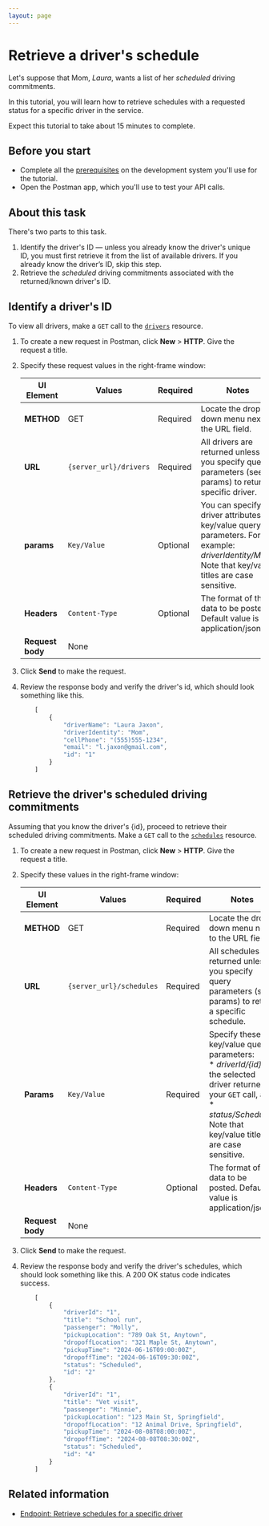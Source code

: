 ```yaml
---
layout: page
---
```


# Retrieve a driver's schedule

Let's suppose that Mom, *Laura*, wants a list of her *scheduled* driving commitments.

In this tutorial, you will learn how to retrieve schedules with a requested status for a specific driver in the service.

Expect this tutorial to take about 15 minutes to complete.

## Before you start

* Complete all the [prerequisites](../get-started/1-prereqs.md) on the development system you'll use for the tutorial.
* Open the Postman app, which you'll use to test your API calls.

## About this task

There's two parts to this task.

1. Identify the driver's ID — unless you already know the driver's unique ID, you must first retrieve it from the list of available drivers. If you already know the driver’s ID, skip this step.
2. Retrieve the *scheduled* driving commitments associated with the returned/known driver's ID.

## Identify a driver's ID

To view all drivers, make a `GET` call to the [`drivers`](../reference/1-resources/drivers.md) resource.

1. To create a new request in Postman, click **New** > **HTTP**. Give the request a title.
1. Specify these request values in the right-frame window:

    | UI Element | Values | Required | Notes |
    | -------------- | ------ | ------------ |------------ |
    | **METHOD** | GET | Required | Locate the drop-down menu next to the URL field. |
    | **URL** | `{server_url}/drivers` | Required |All drivers are returned unless you specify query parameters (see params) to return a specific driver. |
    |**params** | `Key/Value` | Optional |  You can specify driver attributes as key/value query parameters. For example: *driverIdentity/Mom*. Note that key/value titles are case sensitive.  |
    |**Headers** | `Content-Type` | Optional | The format of the data to be posted. Default value is application/json. |
    |**Request body** | None |  |  |

1. Click **Send** to make the request.
1. Review the response body and verify the driver's id, which should look something like this.

    ```js
        [
            {
                "driverName": "Laura Jaxon",
                "driverIdentity": "Mom",
                "cellPhone": "(555)555-1234",
                "email": "l.jaxon@gmail.com",
                "id": "1"
            }
        ]
    ```

## Retrieve the driver's **scheduled** driving commitments

Assuming that you know the driver's {id}, proceed to retrieve their scheduled driving commitments.
Make a `GET` call to the [`schedules`](../reference/schedules) resource.

1. To create a new request in Postman, click **New** > **HTTP**. Give the request a title.
1. Specify these values in the right-frame window:

    | UI Element | Values | Required | Notes |
    | -------------- | ------ | ------------ |------------ |
    | **METHOD** | GET | Required | Locate the drop-down menu next to the URL field. |
    | **URL** | `{server_url}/schedules` | Required | All schedules are returned unless you specify query parameters (see params) to return a specific schedule. |
    |**Params** | `Key/Value` | Required |  Specify these key/value query parameters: <br /> * *driverId/{id}* of the selected driver returned in your `GET` call, and  <br /> * *status/Scheduled* <br /> Note that key/value titles are case sensitive. |
    |**Headers** | `Content-Type` | Optional | The format of the data to be posted. Default value is application/json. |
    |**Request body** | None |   |  |

1. Click **Send** to make the request.
1. Review the response body and verify the driver's schedules, which should look something like this. A 200 OK status code indicates success.

    ```js
        [
            {
                "driverId": "1",
                "title": "School run",
                "passenger": "Molly",
                "pickupLocation": "789 Oak St, Anytown",
                "dropoffLocation": "321 Maple St, Anytown",
                "pickupTime": "2024-06-16T09:00:00Z",
                "dropoffTime": "2024-06-16T09:30:00Z",
                "status": "Scheduled",
                "id": "2"
            },
            {
                "driverId": "1",
                "title": "Vet visit",
                "passenger": "Minnie",
                "pickupLocation": "123 Main St, Springfield",
                "dropoffLocation": "12 Animal Drive, Springfield",
                "pickupTime": "2024-08-08T08:00:00Z",
                "dropoffTime": "2024-08-08T08:30:00Z",
                "status": "Scheduled",
                "id": "4"
            }
        ]
    ```

## Related information

* [Endpoint: Retrieve schedules for a specific driver](../reference/2-operations/schedules-get-schedule-by-id.md)

